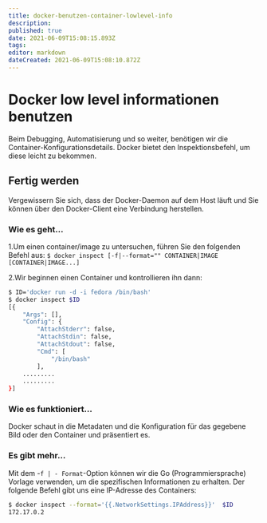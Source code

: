 ```yaml
---
title: docker-benutzen-container-lowlevel-info
description: 
published: true
date: 2021-06-09T15:08:15.893Z
tags: 
editor: markdown
dateCreated: 2021-06-09T15:08:10.872Z
---
```


# Docker low level informationen benutzen

Beim Debugging, Automatisierung und so weiter, benötigen wir die Container-Konfigurationsdetails. Docker bietet den Inspektionsbefehl, um diese leicht zu bekommen.

## Fertig werden

Vergewissern Sie sich, dass der Docker-Daemon auf dem Host läuft und Sie können über den Docker-Client eine Verbindung herstellen.

### Wie es geht…

1.Um einen container/image zu untersuchen, führen Sie den folgenden Befehl aus:
`$ docker inspect [-f|--format="" CONTAINER|IMAGE [CONTAINER|IMAGE...]`

2.Wir beginnen einen Container und kontrollieren ihn dann:

```sh
$ ID='docker run -d -i fedora /bin/bash'
$ docker inspect $ID
[{
    "Args": [],
    "Config": {
        "AttachStderr": false,
        "AttachStdin": false,
        "AttachStdout": false,
        "Cmd": [
            "/bin/bash"
        ],
    .........
    .........
}]
```

### Wie es funktioniert…

Docker schaut in die Metadaten und die Konfiguration für das gegebene Bild oder den Container und präsentiert es.

### Es gibt mehr…

Mit dem -`f | - Format`-Option können wir die Go (Programmiersprache) Vorlage verwenden, um die spezifischen Informationen zu erhalten. Der folgende Befehl gibt uns eine IP-Adresse des Containers:

```sh
$ docker inspect --format='{{.NetworkSettings.IPAddress}}'  $ID
172.17.0.2
```
